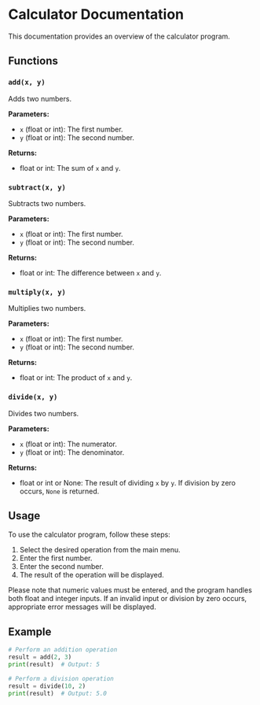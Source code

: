 # Calculator Documentation

This documentation provides an overview of the calculator program.

## Functions

### `add(x, y)`

Adds two numbers.

**Parameters:**
- `x` (float or int): The first number.
- `y` (float or int): The second number.

**Returns:**
- float or int: The sum of `x` and `y`.

### `subtract(x, y)`

Subtracts two numbers.

**Parameters:**
- `x` (float or int): The first number.
- `y` (float or int): The second number.

**Returns:**
- float or int: The difference between `x` and `y`.

### `multiply(x, y)`

Multiplies two numbers.

**Parameters:**
- `x` (float or int): The first number.
- `y` (float or int): The second number.

**Returns:**
- float or int: The product of `x` and `y`.

### `divide(x, y)`

Divides two numbers.

**Parameters:**
- `x` (float or int): The numerator.
- `y` (float or int): The denominator.

**Returns:**
- float or int or None: The result of dividing `x` by `y`. If division by zero occurs, `None` is returned.

## Usage

To use the calculator program, follow these steps:

1. Select the desired operation from the main menu.
2. Enter the first number.
3. Enter the second number.
4. The result of the operation will be displayed.

Please note that numeric values must be entered, and the program handles both float and integer inputs. If an invalid input or division by zero occurs, appropriate error messages will be displayed.

## Example

```python
# Perform an addition operation
result = add(2, 3)
print(result)  # Output: 5

# Perform a division operation
result = divide(10, 2)
print(result)  # Output: 5.0
